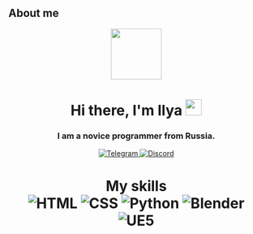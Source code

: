 ## About me
<div id="header" align="center">
  <img src="https://media.giphy.com/media/M9gbBd9nbDrOTu1Mqx/giphy.gif" width="100"/>
</div>
<h1 align="center">Hi there, I'm Ilya</a> 
<img src="https://github.com/blackcater/blackcater/raw/main/images/Hi.gif" height="32"/>
<h3 align="center">I am a novice programmer from Russia.</h3>
<div id="badges" align = center>
  <a href = https://www.telegram.com/>
   <img src="https://img.shields.io/badge/Telegram-blue?style=for-the-badge&logo=telegram&logoColor=white" alt="Telegram"/>
  </a>
    <a href = https://discord.com/>
   <img src="https://img.shields.io/badge/Discord-purple?style=for-the-badge&logo=discord&logoColor=white" alt="Discord"/>
  </a>
</div>
<div id="viewer" align = center>
  <img src="https://komarev.com/ghpvc/?username=deashii&style=flat-square&color=blue" alt=""/>
</div>
  <h1 align="center">My skills</a> 
<div id="skills">
    <a>
   <img src="https://img.shields.io/badge/HTML-orange?style=for-the-badge&logo=HTML&logoColor=white" alt="HTML"/>
    </a>
    <a>
   <img src="https://img.shields.io/badge/CSS-blue?style=for-the-badge&logo=css&logoColor=white" alt="CSS"/>
    </a>
    <a>
   <img src="https://img.shields.io/badge/Python-green?style=for-the-badge&logo=python&logoColor=white" alt="Python"/>
    </a>
    <a>
   <img src="https://img.shields.io/badge/Blender-orange?style=for-the-badge&logo=blender&logoColor=white" alt="Blender"/>
    </a>
    <a>
   <img src="https://img.shields.io/badge/UE-orange?style=for-the-badge&logo=unrealengine&logoColor=white" alt="UE5"/>
    </a>
</div>
